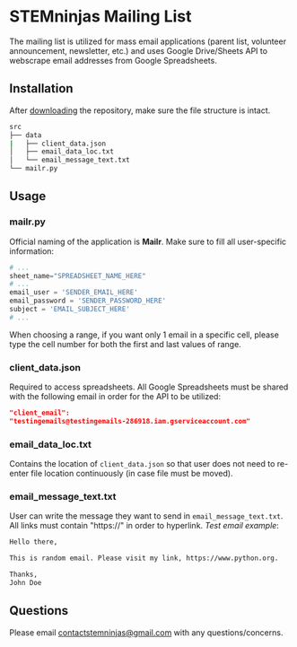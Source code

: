 # STEMninjas Mailing List

The mailing list is utilized for mass email applications (parent list, volunteer announcement, newsletter, etc.) and uses Google Drive/Sheets API to webscrape email addresses from Google Spreadsheets.
## Installation

After [downloading](https://github.com/STEMninjas/mailing-list/archive/master.zip) the repository, make sure the file structure is intact.

```bash
src
├── data
|   ├── client_data.json
│   ├── email_data_loc.txt
│   └── email_message_text.txt
└── mailr.py
```

## Usage
### mailr.py
Official naming of the application is **Mailr**. Make sure to fill all user-specific information:
```python
# ...
sheet_name="SPREADSHEET_NAME_HERE"
# ...
email_user = 'SENDER_EMAIL_HERE'
email_password = 'SENDER_PASSWORD_HERE'
subject = 'EMAIL_SUBJECT_HERE'
# ...
```
When choosing a range, if you want only 1 email in a specific cell, please type the cell number for both the first and last values of range. 
### client_data.json
Required to access spreadsheets. All Google Spreadsheets must be shared with the following email in order for the API to be utilized:
```json
"client_email": 
"testingemails@testingemails-286918.iam.gserviceaccount.com"
```
### email_data_loc.txt
Contains the location of `client_data.json` so that user does not need to re-enter file location continuously (in case file must be moved). 

### email_message_text.txt
User can write the message they want to send in `email_message_text.txt`. All links must contain "https://" in order to hyperlink. *Test email example*:
``` bash
Hello there,

This is random email. Please visit my link, https://www.python.org.

Thanks,
John Doe
```

## Questions
Please email contactstemninjas@gmail.com with any questions/concerns.
